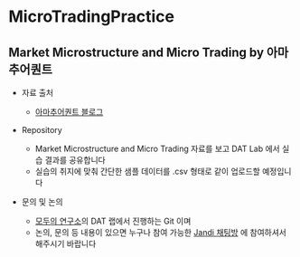 # MicroTradingPractice

## Market Microstructure and Micro Trading by 아마추어퀀트

- 자료 출처
    - [아마추어퀀트 블로그](http://blog.naver.com/chunjein/221023545797)
    
- Repository
    - Market Microstructure and Micro Trading 자료를 보고 DAT Lab 에서 실습 결과를 공유합니다
    - 실습의 취지에 맞춰 간단한 샘플 데이터를 .csv 형태로 같이 업로드할 예정입니다
    
- 문의 및 논의
    - [모두의 연구소](http://www.modulabs.co.kr/)의 DAT 랩에서 진행하는 Git 이며
    - 논의, 문의 등 내용이 있으면 누구나 참여 가능한 [Jandi 채팅방](https://www.jandi.com/landing/#/seed/sX3E2EO5) 에 참여하셔서 해주시기 바랍니다


